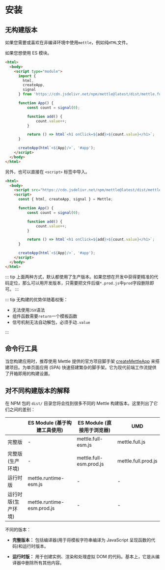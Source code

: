 # 安装

## 无构建版本

如果您需要或喜欢在非编译环境中使用`mettle`，例如纯`HTML`文件。

如果您想使用 ES 模块。

```html
<html>
  <body>
    <script type="module">
      import {
        html,
        createApp,
        signal
      } from 'https://cdn.jsdelivr.net/npm/mettle@latest/dist/mettle.full-esm.js';

      function App() {
          const count = signal(0);

          function add() {
              count.value++;
          }

          return () => html`<h1 onClick=${add}>${count.value}</h1>`;
      }

      createApp(html`<${App}/>`, '#app');
    </script>
  </body>
</html>
```

另外，也可以直接在 `<script>` 标签中导入。

```html
<html>
  <body>
    <script src="https://cdn.jsdelivr.net/npm/mettle@latest/dist/mettle.full.prod.js"></script>
    <script>
      const { html, createApp, signal } = Mettle;

      function App() {
          const count = signal(0);

          function add() {
              count.value++;
          }

          return () => html`<h1 onClick=${add}>${count.value}</h1>`;
      }

      createApp(html`<${App}/>`, '#app');
    </script>
  </body>
</html>
```

::: tip
上面两种方式，默认都使用了生产版本。如果您想在开发中获得更精准的代码定位，那么可以用开发版本，只需要把文件后缀`*.prod.js`中`prod`字段删除即可。
:::

::: tip
无构建的优势伴随着权衡：

- 无法使用`JSX`语法
- 组件函数需要`return`一个模板函数
- 信号机制无法自动解包，必须手动`.value`

:::

## 命令行工具

当您构建应用时，推荐使用 Mettle 提供的官方项目脚手架 [createMettleApp](/zh/tool/createMettleApp/) 来搭建项目。为单页面应用 (SPA) 快速搭建繁杂的脚手架。它为现代前端工作流提供了开箱即用的构建设置。

## 对不同构建版本的解释

在 NPM 包的 `dist/` 目录您将会找到很多不同的 Mettle 构建版本。这里列出了它们之间的差别：

|                    | ES Module (基于构建工具使用) | ES Module (直接用于浏览器) | UMD                 |
| ------------------ | ---------------------------- | -------------------------- | ------------------- |
| 完整版             | -                            | mettle.full-esm.js         | mettle.full.js      |
| 完整版(生产环境)   | -                            | mettle.full-esm.prod.js    | mettle.full.prod.js |
| 运行时版           | mettle.runtime-esm.js        | -                          | -                   |
| 运行时版(生产环境) | mettle.runtime-esm.prod.js   | -                          | -                   |

不同的版本：

- **完整版本：** 包括编译器(用于将模板字符串编译为 JavaScript 呈现函数的代码)和运行时版本。

- **运行时版：** 用于创建实例、渲染和处理虚拟 DOM 的代码。基本上，它是从编译器中删除所有其他内容。
